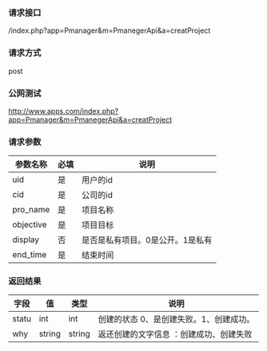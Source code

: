 ### **请求接口**
/index.php?app=Pmanager&m=PmanegerApi&a=creatProject

### **请求方式**
post

### **公网测试**
http://www.apps.com/index.php?app=Pmanager&m=PmanegerApi&a=creatProject

### **请求参数**

| 参数名称  |必填|     说明      |
|------|-----|------|
| uid     | 是 |   用户的id   |
| cid | 是 |   公司的id |
| pro_name | 是 |   项目名称 |
| objective | 是 |   项目目标 |
| display | 否 |   是否是私有项目。0是公开。1是私有 |
| end_time| 是 |   结束时间 |



### **返回结果**
|字段       |值             |类型    |说明           |
| --------- |--------      |--------|--------       |
|statu     |int |int |创建的状态   0、是创建失败。1、创建成功。       |
|why     |string |string |返还创建的文字信息 ：创建成功、创建失败     |


